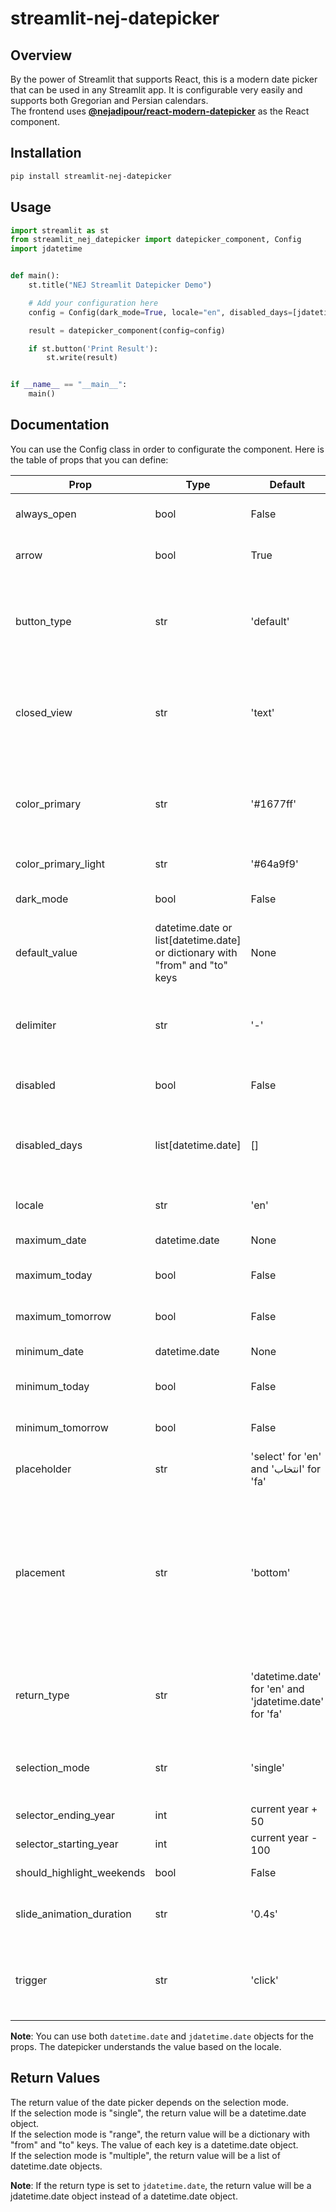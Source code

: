 # streamlit-nej-datepicker

## Overview
By the power of Streamlit that supports React,
this is a modern date picker that can be used in any Streamlit app.
It is configurable very easily and supports both Gregorian and Persian calendars.\
The frontend uses 
[**@nejadipour/react-modern-datepicker**](https://github.com/nejadipour/react-modern-datepicker) as the React component.

## Installation
```bash
pip install streamlit-nej-datepicker
```

## Usage
```python
import streamlit as st
from streamlit_nej_datepicker import datepicker_component, Config
import jdatetime


def main():
    st.title("NEJ Streamlit Datepicker Demo")

    # Add your configuration here
    config = Config(dark_mode=True, locale="en", disabled_days=[jdatetime.date.today()])

    result = datepicker_component(config=config)

    if st.button('Print Result'):
        st.write(result)


if __name__ == "__main__":
    main()
```

## Documentation
You can use the Config class in order to configurate the component.
Here is the table of props that you can define:

| Prop                      | Type                                                                         | Default                                                | Description                                                                                                                                                                                                     |
|---------------------------|------------------------------------------------------------------------------|--------------------------------------------------------|-----------------------------------------------------------------------------------------------------------------------------------------------------------------------------------------------------------------|
| always_open               | bool                                                                         | False                                                  | If True, the date picker will be always open                                                                                                                                                                    |
| arrow                     | bool                                                                         | True                                                   | If True, the arrow will be shown when the date picker is open                                                                                                                                                   |
| button_type               | str                                                                          | 'default'                                              | The type of the button that is shown when the date picker is closed. It can be one of 'default', 'primary', 'dashed', 'text' or 'link'                                                                          |
| closed_view               | str                                                                          | 'text'                                                 | The view that is shown when the date picker is closed. It can be one of "text", "button" and "input". ```always_open``` should be False                                                                         |
| color_primary             | str                                                                          | '#1677ff'                                              | The color of selected day in the single date picker and the color of range start and range end in range date picker                                                                                             |
| color_primary_light       | str                                                                          | '#64a9f9'                                              | The color of range-between days                                                                                                                                                                                 |
| dark_mode                 | bool                                                                         | False                                                  | If True, the date picker will be in dark mode                                                                                                                                                                   |
| default_value             | datetime.date or list[datetime.date] or dictionary with "from" and "to" keys | None                                                   | The default value of the date picker based on the selection mode                                                                                                                                                |
| delimiter                 | str                                                                          | '-'                                                    | The delimiter that separates year, month, and day in the date string. This is shown when the datepicker is closed                                                                                               |
| disabled                  | bool                                                                         | False                                                  | If True, the date picker will be disabled                                                                                                                                                                       |
| disabled_days             | list[datetime.date]                                                          | []                                                     | List of dates that are disabled. If user tries to select/include them DisableDayException will be raised                                                                                                        |
| locale                    | str                                                                          | 'en'                                                   | Locale language of the calendar. It can be one of 'fa' or 'en'                                                                                                                                                  |
| maximum_date              | datetime.date                                                                | None                                                   | The maximum date that can be selected                                                                                                                                                                           |
| maximum_today             | bool                                                                         | False                                                  | If True, the maximum date will be set to today                                                                                                                                                                  |
| maximum_tomorrow          | bool                                                                         | False                                                  | If True, the maximum date will be set to tomorrow                                                                                                                                                               |
| minimum_date              | datetime.date                                                                | None                                                   | The minimum date that can be selected                                                                                                                                                                           |
| minimum_today             | bool                                                                         | False                                                  | If True, the minimum date will be set to today                                                                                                                                                                  |
| minimum_tomorrow          | bool                                                                         | False                                                  | If True, the minimum date will be set to tomorrow                                                                                                                                                               |
| placeholder               | str                                                                          | 'select' for 'en' and 'انتخاب' for 'fa'                | The placeholder of the date picker                                                                                                                                                                              |
| placement                 | str                                                                          | 'bottom'                                               | The placement of the date picker when it gets open. It can be one of "top", "left", "right", "bottom", "topLeft", "topRight", "bottomLeft", "bottomRight", "leftTop", "leftBottom", "rightTop" or "rightBottom" |
| return_type               | str                                                                          | 'datetime.date' for 'en' and 'jdatetime.date' for 'fa' | The type of the return value of the date picker. It can be one of "datetime.date" or "jdatetime.date"                                                                                                           |
| selection_mode            | str                                                                          | 'single'                                               | The selection mode of the date picker. It can be one of "single", "range", or "multiple"                                                                                                                        |
| selector_ending_year      | int                                                                          | current year + 50                                      | The year that the selector ends at                                                                                                                                                                              |
| selector_starting_year    | int                                                                          | current year - 100                                     | The year that the selector starts from                                                                                                                                                                          |
| should_highlight_weekends | bool                                                                         | False                                                  | If True, weekends will be highlighted                                                                                                                                                                           |
| slide_animation_duration  | str                                                                          | '0.4s'                                                 | Duration of month slide animation. It can be any CSS valid time value                                                                                                                                           |
| trigger                   | str                                                                          | 'click'                                                | The trigger of the date picker to open/close it. It can be one of "click", "hover", "focus" or "contextMenu"                                                                                                    |

**Note**: You can use both ```datetime.date``` and ```jdatetime.date``` objects for the props. The datepicker understands the value based on the locale.

## Return Values
The return value of the date picker depends on the selection mode.\
If the selection mode is "single", the return value will be a datetime.date object.\
If the selection mode is "range", the return value will be a dictionary with "from" and "to" keys. The value of each key is a datetime.date object.\
If the selection mode is "multiple", the return value will be a list of datetime.date objects.

**Note**: If the return type is set to ```jdatetime.date```, the return value will be a jdatetime.date object instead of a datetime.date object.
